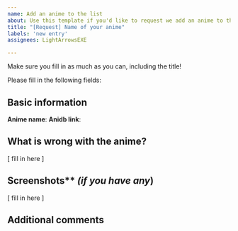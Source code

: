 ```yaml
---
name: Add an anime to the list
about: Use this template if you'd like to request we add an anime to the list.
title: "[Request] Name of your anime"
labels: 'new entry'
assignees: LightArrowsEXE

---
```


Make sure you fill in as much as you can, including the title!

Please fill in the following fields:

## Basic information

**Anime name**:
**Anidb link**:

## What is wrong with the anime?

[ fill in here ]

## Screenshots** *(if you have any*)

[ fill in here ]

## Additional comments
